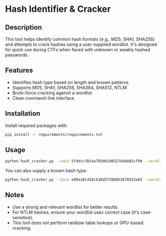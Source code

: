 # Hash Identifier & Cracker

## Description
This tool helps identify common hash formats (e.g., MD5, SHA1, SHA256) and attempts to crack hashes using a user-supplied wordlist. It's designed for quick use during CTFs when faced with unknown or weakly hashed passwords.

## Features
- Identifies hash type based on length and known patterns
- Supports MD5, SHA1, SHA256, SHA384, SHA512, NTLM
- Brute-force cracking against a wordlist
- Clean command-line interface

## Installation

Install required packages with:

```bash
pip install -r requirements/requirements.txt
```

## Usage

```bash
python hash_cracker.py --hash 5f4dcc3b5aa765d61d8327deb882cf99 --wordlist rockyou.txt
```
You can also supply a known hash type:
```bash
python hash_cracker.py --hash e99a18c428cb38d5f260853678922e03 --wordlist wordlist.txt --type md5
```

## Notes

- Use a strong and relevant wordlist for better results.
- For NTLM hashes, ensure your wordlist uses correct case (it's case-sensitive).
- This tool does not perform rainbow table lookups or GPU-based cracking.
